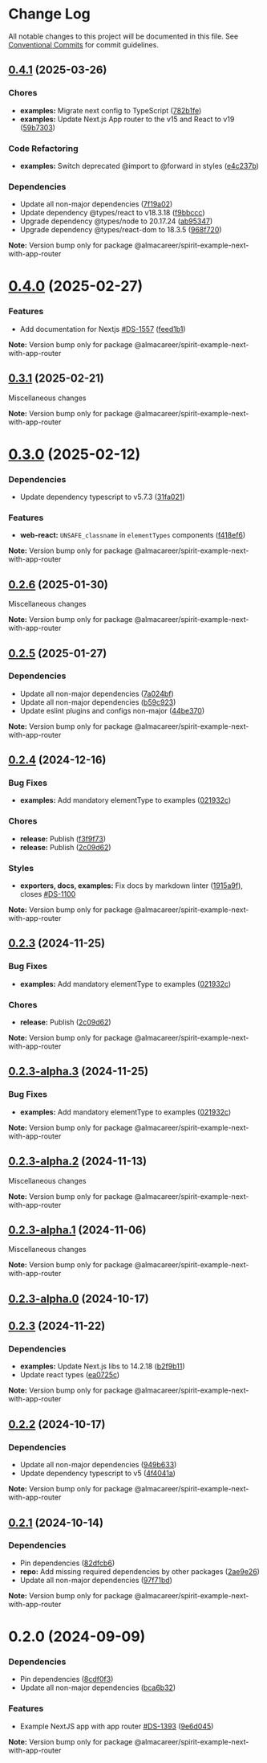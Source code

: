 # Change Log

All notable changes to this project will be documented in this file.
See [Conventional Commits](https://conventionalcommits.org) for commit guidelines.

<a name="0.4.1"></a>

## [0.4.1](https://github.com/lmc-eu/spirit-design-system/compare/@almacareer/spirit-example-next-with-app-router@0.4.0...@almacareer/spirit-example-next-with-app-router@0.4.1) (2025-03-26)

### Chores

- **examples:** Migrate next config to TypeScript ([782b1fe](https://github.com/lmc-eu/spirit-design-system/commit/782b1fe))
- **examples:** Update Next.js App router to the v15 and React to v19 ([59b7303](https://github.com/lmc-eu/spirit-design-system/commit/59b7303))

### Code Refactoring

- **examples:** Switch deprecated @import to @forward in styles ([e4c237b](https://github.com/lmc-eu/spirit-design-system/commit/e4c237b))

### Dependencies

- Update all non-major dependencies ([7f19a02](https://github.com/lmc-eu/spirit-design-system/commit/7f19a02))
- Update dependency @types/react to v18.3.18 ([f9bbccc](https://github.com/lmc-eu/spirit-design-system/commit/f9bbccc))
- Upgrade dependency @types/node to 20.17.24 ([ab95347](https://github.com/lmc-eu/spirit-design-system/commit/ab95347))
- Upgrade dependency @types/react-dom to 18.3.5 ([968f720](https://github.com/lmc-eu/spirit-design-system/commit/968f720))

**Note:** Version bump only for package @almacareer/spirit-example-next-with-app-router

<a name="0.4.0"></a>

# [0.4.0](https://github.com/lmc-eu/spirit-design-system/compare/@almacareer/spirit-example-next-with-app-router@0.3.1...@almacareer/spirit-example-next-with-app-router@0.4.0) (2025-02-27)

### Features

- Add documentation for Nextjs [#DS-1557](https://github.com/lmc-eu/spirit-design-system/issues/DS-1557) ([feed1b1](https://github.com/lmc-eu/spirit-design-system/commit/feed1b1))

**Note:** Version bump only for package @almacareer/spirit-example-next-with-app-router

<a name="0.3.1"></a>

## [0.3.1](https://github.com/lmc-eu/spirit-design-system/compare/@almacareer/spirit-example-next-with-app-router@0.3.0...@almacareer/spirit-example-next-with-app-router@0.3.1) (2025-02-21)

Miscellaneous changes

**Note:** Version bump only for package @almacareer/spirit-example-next-with-app-router

<a name="0.3.0"></a>

# [0.3.0](https://github.com/lmc-eu/spirit-design-system/compare/@almacareer/spirit-example-next-with-app-router@0.2.6...@almacareer/spirit-example-next-with-app-router@0.3.0) (2025-02-12)

### Dependencies

- Update dependency typescript to v5.7.3 ([31fa021](https://github.com/lmc-eu/spirit-design-system/commit/31fa021))

### Features

- **web-react:** `UNSAFE_classname` in `elementTypes` components ([f418ef6](https://github.com/lmc-eu/spirit-design-system/commit/f418ef6))

**Note:** Version bump only for package @almacareer/spirit-example-next-with-app-router

<a name="0.2.6"></a>

## [0.2.6](https://github.com/lmc-eu/spirit-design-system/compare/@almacareer/spirit-example-next-with-app-router@0.2.5...@almacareer/spirit-example-next-with-app-router@0.2.6) (2025-01-30)

Miscellaneous changes

**Note:** Version bump only for package @almacareer/spirit-example-next-with-app-router

<a name="0.2.5"></a>

## [0.2.5](https://github.com/lmc-eu/spirit-design-system/compare/@almacareer/spirit-example-next-with-app-router@0.2.4...@almacareer/spirit-example-next-with-app-router@0.2.5) (2025-01-27)

### Dependencies

- Update all non-major dependencies ([7a024bf](https://github.com/lmc-eu/spirit-design-system/commit/7a024bf))
- Update all non-major dependencies ([b59c923](https://github.com/lmc-eu/spirit-design-system/commit/b59c923))
- Update eslint plugins and configs non-major ([44be370](https://github.com/lmc-eu/spirit-design-system/commit/44be370))

**Note:** Version bump only for package @almacareer/spirit-example-next-with-app-router

<a name="0.2.4"></a>

## [0.2.4](https://github.com/lmc-eu/spirit-design-system/compare/@almacareer/spirit-example-next-with-app-router@0.2.3-alpha.2...@almacareer/spirit-example-next-with-app-router@0.2.4) (2024-12-16)

### Bug Fixes

- **examples:** Add mandatory elementType to examples ([021932c](https://github.com/lmc-eu/spirit-design-system/commit/021932c))

### Chores

- **release:** Publish ([f3f9f73](https://github.com/lmc-eu/spirit-design-system/commit/f3f9f73))
- **release:** Publish ([2c09d62](https://github.com/lmc-eu/spirit-design-system/commit/2c09d62))

### Styles

- **exporters, docs, examples:** Fix docs by markdown linter ([1915a9f](https://github.com/lmc-eu/spirit-design-system/commit/1915a9f)), closes [#DS-1100](https://github.com/lmc-eu/spirit-design-system/issues/DS-1100)

**Note:** Version bump only for package @almacareer/spirit-example-next-with-app-router

<a name="0.2.3"></a>

## [0.2.3](https://github.com/lmc-eu/spirit-design-system/compare/@almacareer/spirit-example-next-with-app-router@0.2.3-alpha.2...@almacareer/spirit-example-next-with-app-router@0.2.3) (2024-11-25)

### Bug Fixes

- **examples:** Add mandatory elementType to examples ([021932c](https://github.com/lmc-eu/spirit-design-system/commit/021932c))

### Chores

- **release:** Publish ([2c09d62](https://github.com/lmc-eu/spirit-design-system/commit/2c09d62))

**Note:** Version bump only for package @almacareer/spirit-example-next-with-app-router

<a name="0.2.3-alpha.3"></a>

## [0.2.3-alpha.3](https://github.com/lmc-eu/spirit-design-system/compare/@almacareer/spirit-example-next-with-app-router@0.2.3-alpha.2...@almacareer/spirit-example-next-with-app-router@0.2.3-alpha.3) (2024-11-25)

### Bug Fixes

- **examples:** Add mandatory elementType to examples ([021932c](https://github.com/lmc-eu/spirit-design-system/commit/021932c))

**Note:** Version bump only for package @almacareer/spirit-example-next-with-app-router

<a name="0.2.3-alpha.2"></a>

## [0.2.3-alpha.2](https://github.com/lmc-eu/spirit-design-system/compare/@almacareer/spirit-example-next-with-app-router@0.2.3-alpha.1...@almacareer/spirit-example-next-with-app-router@0.2.3-alpha.2) (2024-11-13)

Miscellaneous changes

**Note:** Version bump only for package @almacareer/spirit-example-next-with-app-router

<a name="0.2.3-alpha.1"></a>

## [0.2.3-alpha.1](https://github.com/lmc-eu/spirit-design-system/compare/@almacareer/spirit-example-next-with-app-router@0.2.3-alpha.0...@almacareer/spirit-example-next-with-app-router@0.2.3-alpha.1) (2024-11-06)

Miscellaneous changes

**Note:** Version bump only for package @almacareer/spirit-example-next-with-app-router

<a name="0.2.3-alpha.0"></a>

## [0.2.3-alpha.0](https://github.com/lmc-eu/spirit-design-system/compare/@almacareer/spirit-example-next-with-app-router@0.2.2...@almacareer/spirit-example-next-with-app-router@0.2.3-alpha.0) (2024-10-17)

<a name="0.2.3"></a>

## [0.2.3](https://github.com/lmc-eu/spirit-design-system/compare/@almacareer/spirit-example-next-with-app-router@0.2.2...@almacareer/spirit-example-next-with-app-router@0.2.3) (2024-11-22)

### Dependencies

- **examples:** Update Next.js libs to 14.2.18 ([b2f9b11](https://github.com/lmc-eu/spirit-design-system/commit/b2f9b11))
- Update react types ([ea0725c](https://github.com/lmc-eu/spirit-design-system/commit/ea0725c))

**Note:** Version bump only for package @almacareer/spirit-example-next-with-app-router

<a name="0.2.2"></a>

## [0.2.2](https://github.com/lmc-eu/spirit-design-system/compare/@almacareer/spirit-example-next-with-app-router@0.2.1...@almacareer/spirit-example-next-with-app-router@0.2.2) (2024-10-17)

### Dependencies

- Update all non-major dependencies ([949b633](https://github.com/lmc-eu/spirit-design-system/commit/949b633))
- Update dependency typescript to v5 ([4f4041a](https://github.com/lmc-eu/spirit-design-system/commit/4f4041a))

**Note:** Version bump only for package @almacareer/spirit-example-next-with-app-router

<a name="0.2.1"></a>

## [0.2.1](https://github.com/lmc-eu/spirit-design-system/compare/@almacareer/spirit-example-next-with-app-router@0.2.0...@almacareer/spirit-example-next-with-app-router@0.2.1) (2024-10-14)

### Dependencies

- Pin dependencies ([82dfcb6](https://github.com/lmc-eu/spirit-design-system/commit/82dfcb6))
- **repo:** Add missing required dependencies by other packages ([2ae9e26](https://github.com/lmc-eu/spirit-design-system/commit/2ae9e26))
- Update all non-major dependencies ([97f71bd](https://github.com/lmc-eu/spirit-design-system/commit/97f71bd))

**Note:** Version bump only for package @almacareer/spirit-example-next-with-app-router

<a name="0.2.0"></a>

# 0.2.0 (2024-09-09)

### Dependencies

- Pin dependencies ([8cdf0f3](https://github.com/lmc-eu/spirit-design-system/commit/8cdf0f3))
- Update all non-major dependencies ([bca6b32](https://github.com/lmc-eu/spirit-design-system/commit/bca6b32))

### Features

- Example NextJS app with app router [#DS-1393](https://github.com/lmc-eu/spirit-design-system/issues/DS-1393) ([9e6d045](https://github.com/lmc-eu/spirit-design-system/commit/9e6d045))

**Note:** Version bump only for package @almacareer/spirit-example-next-with-app-router
